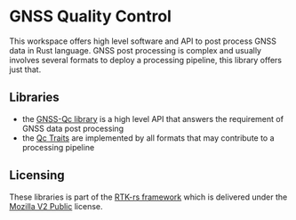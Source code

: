 GNSS Quality Control
====================

This workspace offers high level software and API to post process GNSS data
in Rust language. GNSS post processing is complex and usually involves
several formats to deploy a processing pipeline, this library offers just that.

## Libraries

- the [GNSS-Qc library](qc/) is a high level API that answers the requirement
of GNSS data post processing
- the [Qc Traits](traits/) are implemented by all formats that may contribute
to a processing pipeline

## Licensing

These libraries is part of the [RTK-rs framework](https://github.com/rtk-rs) which
is delivered under the [Mozilla V2 Public](https://www.mozilla.org/en-US/MPL/2.0) license.
